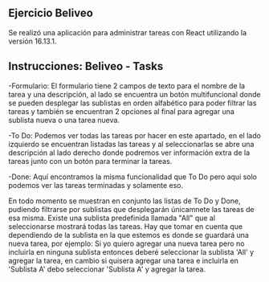 ## Ejercicio Beliveo
Se realizó una aplicación para administrar tareas con React utilizando la versión 16.13.1.


## Instrucciones: Beliveo - Tasks
-Formulario: El formulario tiene 2 campos de texto para el nombre de la tarea y una descripción, al lado se encuentra un botón multifuncional donde
se pueden desplegar las sublistas en orden alfabético para poder filtrar las tareas y también se encuentran 2 opciones al final para agregar una sublista nueva o una tarea nueva.

-To Do: Podemos ver todas las tareas por hacer en este apartado, en el lado izquierdo se encuentran listadas las tareas y al seleccionarlas se abre una descripción al lado
derecho donde podremos ver información extra de la tareas junto con un botón para terminar la tareas.

-Done: Aquí encontramos la misma funcionalidad que To Do pero aquí solo podemos ver las tareas terminadas y solamente eso.

En todo momento se muestran en conjunto las listas de To Do y Done, pudiendo filtrarse por sublistas que desplegarán únicamnete las tareas de esa misma. Existe una sublista predefinida llamada "All" que al seleccionarse mostrará todas las tareas. Hay que tomar en cuenta que dependiendo de la sublista en la que estemos es donde se guardará una nueva tarea, por ejemplo: Si yo quiero agregar una nueva tarea pero no incluirla en ninguna sublista entonces deberé seleccionar la sublista 'All' y agregar la tarea, en cambio si quisera agregar una tarea e incluirla en 'Sublista A' debo seleccionar 'Sublista A' y agregar la tarea.




